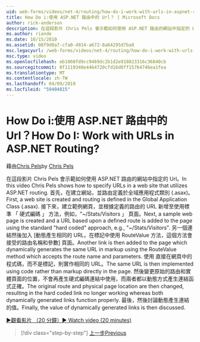 ```yaml
---
uid: web-forms/videos/net-4/routing/how-do-i-work-with-urls-in-aspnet-routing
title: How Do i:使用 ASP.NET 路由中的 Url？ | Microsoft Docs
author: rick-anderson
description: 在這段影片 Chris Pels 會示範如何使用 ASP.NET 路由的網站中指定的 Url。 首先，在建立網站，且路由定義在 gl...
ms.author: riande
ms.date: 10/15/2010
ms.assetid: 08f9d0a7-cfa0-4914-a672-8a64295d7ba8
msc.legacyurl: /web-forms/videos/net-4/routing/how-do-i-work-with-urls-in-aspnet-routing
msc.type: video
ms.openlocfilehash: eb1060fd9cc9469dc2b1d2e918823316c36840cb
ms.sourcegitcommit: 0f1119340e4464720cfd16d0ff15764746ea1fea
ms.translationtype: MT
ms.contentlocale: zh-TW
ms.lasthandoff: 04/09/2019
ms.locfileid: "59404815"
---
```

# <a name="how-do-i-work-with-urls-in-aspnet-routing"></a><span data-ttu-id="894fc-105">How Do i:使用 ASP.NET 路由中的 Url？</span><span class="sxs-lookup"><span data-stu-id="894fc-105">How Do I: Work with URLs in ASP.NET Routing?</span></span>

<span data-ttu-id="894fc-106">藉由[Chris Pels](https://twitter.com/chrispels)</span><span class="sxs-lookup"><span data-stu-id="894fc-106">by [Chris Pels](https://twitter.com/chrispels)</span></span>

<span data-ttu-id="894fc-107">在這段影片 Chris Pels 會示範如何使用 ASP.NET 路由的網站中指定的 Url。</span><span class="sxs-lookup"><span data-stu-id="894fc-107">In this video Chris Pels shows how to specify URLs in a web site that utilizes ASP.NET routing.</span></span> <span data-ttu-id="894fc-108">首先，在建立網站，並路由定義於全域應用程式類別 (.asax)。</span><span class="sxs-lookup"><span data-stu-id="894fc-108">First, a web site is created and routing is defined in the Global Application Class (.asax).</span></span> <span data-ttu-id="894fc-109">接下來，建立範例網頁，並根據定義的路由的 URL 新增至使用標準 「 硬式編碼 」 方法，例如，"~/Stats/Visitors 」 頁面。</span><span class="sxs-lookup"><span data-stu-id="894fc-109">Next, a sample web page is created and a URL based upon a defined route is added to the page using the standard "hard coded" approach, e.g., "~/Stats/Visitors".</span></span> <span data-ttu-id="894fc-110">另一個連結然後加入 [動態產生相同的 URL，在標記中使用 RouteValue 方法，這個方法會接受的路由名稱和參數] 頁面。</span><span class="sxs-lookup"><span data-stu-id="894fc-110">Another link is then added to the page which dynamically generates the same URL in markup using the RouteValue method which accepts the route name and parameters.</span></span> <span data-ttu-id="894fc-111">使用 直接在網頁中的 程式碼，而不是標記，則實作相同的 URL。</span><span class="sxs-lookup"><span data-stu-id="894fc-111">The same URL is then implemented using code rather than markup directly in the page.</span></span> <span data-ttu-id="894fc-112">然後變更原始的路由和實體頁面的位置，不會再產生硬式編碼連結中使用，而兩者都以動態方式產生連結函式正確。</span><span class="sxs-lookup"><span data-stu-id="894fc-112">The original route and physical page location are then changed, resulting in the hard coded link no longer working whereas both dynamically generated links function properly.</span></span> <span data-ttu-id="894fc-113">最後，然後討論動態產生連結的值。</span><span class="sxs-lookup"><span data-stu-id="894fc-113">Finally, the value of dynamically generated links is then discussed.</span></span>

[<span data-ttu-id="894fc-114">&#9654;觀看影片 （20 分鐘）</span><span class="sxs-lookup"><span data-stu-id="894fc-114">&#9654; Watch video (20 minutes)</span></span>](https://channel9.msdn.com/Blogs/ASP-NET-Site-Videos/how-do-i-work-with-urls-in-aspnet-routing)

> [!div class="step-by-step"]
> [<span data-ttu-id="894fc-115">上一步</span><span class="sxs-lookup"><span data-stu-id="894fc-115">Previous</span></span>](how-do-i-use-routing-with-aspnet-web-forms.md)
